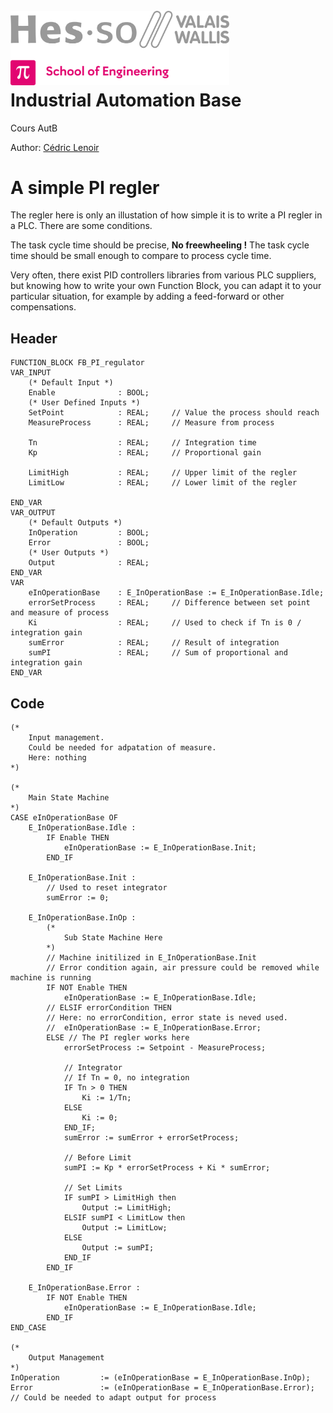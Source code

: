 <h1 align="left">
  <br>
  <img src="./img/hei-en.png" alt="HEI-Vs Logo" width="350">
  <br>
  Industrial Automation Base
  <br>
</h1>

Cours AutB

Author: [Cédric Lenoir](mailto:cedric.lenoir@hevs.ch)

# A simple PI regler
The regler here is only an illustation of how simple it is to write a PI regler in a PLC.
There are some conditions.

The task cycle time should be precise, **No freewheeling !**
The task cycle time should be small enough to compare to process cycle time.

Very often, there exist PID controllers libraries from various PLC suppliers, but knowing how to write your own Function Block, you can adapt it to your particular situation, for example by adding a feed-forward or other compensations.

## Header
```iecst
FUNCTION_BLOCK FB_PI_regulator
VAR_INPUT
	(* Default Input *)
	Enable				: BOOL;
	(* User Defined Inputs *)
	SetPoint            : REAL;     // Value the process should reach 
    MeasureProcess      : REAL;     // Measure from process
    
    Tn                  : REAL;     // Integration time
    Kp                  : REAL;     // Proportional gain
    
    LimitHigh           : REAL;     // Upper limit of the regler
    LimitLow            : REAL;     // Lower limit of the regler
    
END_VAR
VAR_OUTPUT
	(* Default Outputs *)
	InOperation			: BOOL;
	Error				: BOOL;
	(* User Outputs *)
	Output              : REAL;
END_VAR
VAR
	eInOperationBase	: E_InOperationBase := E_InOperationBase.Idle;
    errorSetProcess     : REAL;     // Difference between set point and measure of process
    Ki                  : REAL;     // Used to check if Tn is 0 / integration gain
    sumError            : REAL;     // Result of integration
    sumPI               : REAL;     // Sum of proportional and integration gain               
END_VAR
```
## Code
```iecst
(*
	Input management.
    Could be needed for adpatation of measure.
    Here: nothing
*)

(*
	Main State Machine
*)
CASE eInOperationBase OF
	E_InOperationBase.Idle :
		IF Enable THEN
			eInOperationBase := E_InOperationBase.Init;	
		END_IF
		
	E_InOperationBase.Init :
		// Used to reset integrator
        sumError := 0;
		
	E_InOperationBase.InOp :
		(*
			Sub State Machine Here
		*)
		// Machine initilized in E_InOperationBase.Init
		// Error condition again, air pressure could be removed while machine is running
		IF NOT Enable THEN
			eInOperationBase := E_InOperationBase.Idle;
		// ELSIF errorCondition THEN
		// Here: no errorCondition, error state is neved used.
		// 	eInOperationBase := E_InOperationBase.Error;
		ELSE // The PI regler works here
            errorSetProcess := Setpoint - MeasureProcess;

            // Integrator
            // If Tn = 0, no integration
            IF Tn > 0 THEN
                Ki := 1/Tn;
            ELSE
                Ki := 0;
            END_IF;
            sumError := sumError + errorSetProcess;

            // Before Limit
            sumPI := Kp * errorSetProcess + Ki * sumError;
            
            // Set Limits
            IF sumPI > LimitHigh then
                Output := LimitHigh;
            ELSIF sumPI < LimitLow then
                Output := LimitLow;	
            ELSE
                Output := sumPI;
            END_IF
        END_IF
        
	E_InOperationBase.Error :
		IF NOT Enable THEN
			eInOperationBase := E_InOperationBase.Idle;
		END_IF
END_CASE

(*
	Output Management
*)
InOperation			:= (eInOperationBase = E_InOperationBase.InOp);
Error				:= (eInOperationBase = E_InOperationBase.Error);
// Could be needed to adapt output for process
```